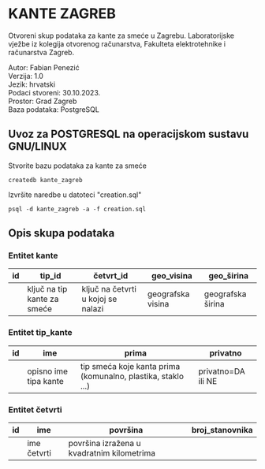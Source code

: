 # KANTE ZAGREB

Otvoreni skup podataka za kante za smeće u Zagrebu.
Laboratorijske vježbe iz kolegija otvorenog računarstva, Fakulteta elektrotehnike i računarstva Zagreb.

Autor: Fabian Penezić\
Verzija: 1.0\
Jezik: hrvatski\
Podaci stvoreni: 30.10.2023.\
Prostor: Grad Zagreb\
Baza podataka: PostgreSQL

## Uvoz za POSTGRESQL na operacijskom sustavu GNU/LINUX
Stvorite bazu podataka za kante za smeće
```
createdb kante_zagreb
```
Izvršite naredbe u datoteci "creation.sql"
```
psql -d kante_zagreb -a -f creation.sql
```

## Opis skupa podataka

### Entitet kante
| id | tip\_id | četvrt\_id | geo\_visina | geo_širina |
|----|---------|------------|-------------|------------|
|    |ključ na tip kante za smeće | ključ na četvrti u kojoj se nalazi | geografska visina | geografska širina |

### Entitet tip\_kante

| id |  ime    |   prima    |  privatno   |
|----|---------|------------|-------------|
|    | opisno ime tipa kante | tip smeća koje kanta prima (komunalno, plastika, staklo ...) | privatno=DA ili NE |

### Entitet četvrti
| id |  ime    |  površina |  broj\_stanovnika |
|----|---------|------------|-------------|
|    | ime četvrti| površina izražena u kvadratnim kilometrima | 


